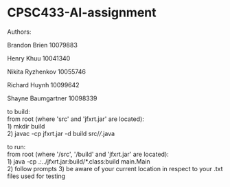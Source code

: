 # CPSC433-AI-assignment
Authors:

Brandon Brien      10079883

Henry Khuu 		     10041340

Nikita Ryzhenkov   10055746

Richard Huynh      10099642

Shayne Baumgartner 10098339


to build:  
from root (where 'src' and 'jfxrt.jar' are located):  
	1) mkdir build   
	2) javac -cp jfxrt.jar -d build src/*/*.java  
	

to run:  
from root (where '/src', '/build' and 'jfxrt.jar' are located):  
	1) java -cp .:../jfxrt.jar:build/*.class:build main.Main   
	2) follow prompts
	3) be aware of your current location in respect to your .txt files used for testing
